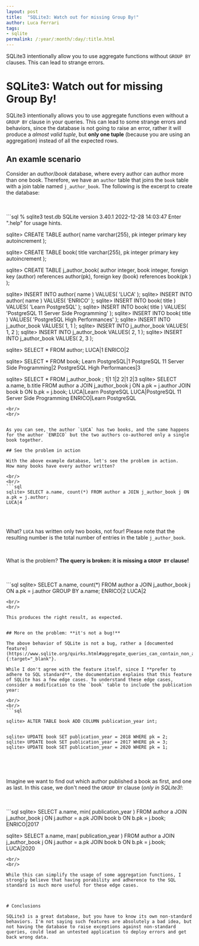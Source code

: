 ```yaml
---
layout: post
title:  "SQLite3: Watch out for missing Group By!"
author: Luca Ferrari
tags:
- sqlite
permalink: /:year/:month/:day/:title.html
---
```

SQLite3 intentionally allow you to use aggregate functions without `GROUP BY` clauses. This can lead to strange errors.

# SQLite3: Watch out for missing Group By!

SQLite3 intentionally allows you to use aggregate functions even without a `GROUP BY` clause in your queries. This can lead to some strange errors and behaviors, since the database is not going to raise an error, rather it will produce a *almost valid tuple*, but **only one tuple** (because you are using an aggregation) instead of all the expected rows.


## An examle scenario

Consider an *author*/*book* database, where every author can author more than one book. Therefore, we have an `author` table that joins the `book` table with a join table named `j_author_book`. The following is the excerpt to create the database:

<br/>
<br/>
```sql
% sqlite3 test.db
SQLite version 3.40.1 2022-12-28 14:03:47
Enter ".help" for usage hints.

sqlite> CREATE TABLE author( name varchar(255), pk integer primary key autoincrement );

sqlite> CREATE TABLE book( title varchar(255), pk integer primary key autoincrement );

sqlite> CREATE TABLE j_author_book( author integer, book integer, foreign key (author) references author(pk), foreign key (book) references book(pk ) );

sqlite> INSERT INTO author( name ) VALUES( 'LUCA' );
sqlite> INSERT INTO author( name ) VALUES( 'ENRICO' );
sqlite> INSERT INTO book( title ) VALUES( 'Learn PostgreSQL' );
sqlite> INSERT INTO book( title ) VALUES( 'PostgreSQL 11 Server Side Programming' );
sqlite> INSERT INTO book( title ) VALUES( 'PostgreSQL High Performances' );
sqlite> INSERT INTO j_author_book VALUES( 1, 1 );
sqlite> INSERT INTO j_author_book VALUES( 1, 2 );
sqlite> INSERT INTO j_author_book VALUES( 2, 1 );
sqlite> INSERT INTO j_author_book VALUES( 2, 3 );

sqlite> SELECT * FROM author;
LUCA|1
ENRICO|2

sqlite> SELECT * FROM book;
Learn PostgreSQL|1
PostgreSQL 11 Server Side Programming|2
PostgreSQL High Performances|3

sqlite> SELECT * FROM j_author_book ;
1|1
1|2
2|1
2|3
sqlite> SELECT a.name, b.title FROM author a JOIN j_author_book j ON a.pk = j.author JOIN book b ON b.pk = j.book;
LUCA|Learn PostgreSQL
LUCA|PostgreSQL 11 Server Side Programming
ENRICO|Learn PostgreSQL

```
<br/>
<br/>


As you can see, the author `LUCA` has two books, and the same happens for the author `ENRICO` but the two authors co-authored only a single book together.

## See the problem in action

With the above example database, let's see the problem in action.
How many books have every author written?

<br/>
<br/>
```sql
sqlite> SELECT a.name, count(*) FROM author a JOIN j_author_book j ON a.pk = j.author;
LUCA|4
```
<br/>
<br/>


What? `LUCA` has written only two books, not four!
Please note that the resulting number is the total number of entries in the table `j_author_book`.

<br/>

What is the problem? **The query is broken: it is missing a `GROUP BY` clause!**

<br/>
<br/>
```sql
sqlite> SELECT a.name, count(*) FROM author a JOIN j_author_book j ON a.pk = j.author GROUP BY a.name;
ENRICO|2
LUCA|2


```
<br/>
<br/>

This produces the right result, as expected.


## More on the problem: **it's not a bug!**

The above behavior of SQLite is not a bug, rather a [documented feature](https://www.sqlite.org/quirks.html#aggregate_queries_can_contain_non_aggregate_result_columns_that_are_not_in_the_group_by_clause){:target="_blank"}.

While I don't agree with the feature itself, since I **prefer to adhere to SQL standard**, the documentation explains that this feature of SQLite has a few edge cases. To understand these edge cases, consider a modification to the `book` table to include the publication year:

<br/>
<br/>
```sql

sqlite> ALTER TABLE book ADD COLUMN publication_year int;


sqlite> UPDATE book SET publication_year = 2018 WHERE pk = 2;
sqlite> UPDATE book SET publication_year = 2017 WHERE pk = 3;
sqlite> UPDATE book SET publication_year = 2020 WHERE pk = 1;


```
<br/>
<br/>

Imagine we want to find out which author published a book as first, and one as last. In this case, we don't need the `GROUP BY` clause (*only in SQLite3!*:

<br/>
<br/>
```sql
sqlite> SELECT a.name, min( publication_year ) FROM author a JOIN j_author_book j ON j.author = a.pk JOIN book b ON b.pk = j.book;
ENRICO|2017

sqlite> SELECT a.name, max( publication_year ) FROM author a JOIN j_author_book j ON j.author = a.pk JOIN book b ON b.pk = j.book;
LUCA|2020

```
<br/>
<br/>

While this can simplify the usage of some aggregation functions, I strongly believe that having porability and adherence to the SQL standard is much more useful for these edge cases.



# Conclusions

SQLite3 is a great database, but you have to know its own non-standard behaviors. I'm not saying such features are absolutely a bad idea, but not having the database to raise exceptions against non-standard queries, could lead an untested application to deploy errors and get back wrong data.
